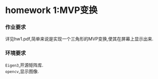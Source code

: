 # homework 1:MVP变换
### 作业要求
详见hw1.pdf,简单来说是实现一个三角形的MVP变换,使其在屏幕上显示出来.
### 环境要求
`Eigen3`,开源矩阵库.  
`opencv`,显示图像.
